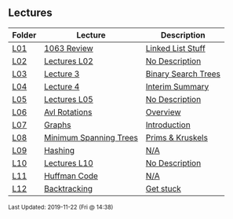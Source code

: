 ## Lectures
| Folder | Lecture | Description|
 | ------------|------------|------------|
 | [L01](https://github.com/rugbyprof/3013-Algorithms/tree/master/Lectures/L01) | [ 1063 Review ](https://github.com/rugbyprof/3013-Algorithms/tree/master/Lectures/L01) | [ Linked List Stuff](https://github.com/rugbyprof/3013-Algorithms/tree/master/Lectures/L01) | [N/A](https://github.com/rugbyprof/3013-Algorithms/tree/master/Lectures/L01) |
 | [L02](https://github.com/rugbyprof/3013-Algorithms/tree/master/Lectures/L02) | [ Lectures L02 ](https://github.com/rugbyprof/3013-Algorithms/tree/master/Lectures/L02) | [ No Description](https://github.com/rugbyprof/3013-Algorithms/tree/master/Lectures/L02) | [N/A](https://github.com/rugbyprof/3013-Algorithms/tree/master/Lectures/L02) |
 | [L03](https://github.com/rugbyprof/3013-Algorithms/tree/master/Lectures/L03) | [ Lecture 3 ](https://github.com/rugbyprof/3013-Algorithms/tree/master/Lectures/L03) | [ Binary Search Trees](https://github.com/rugbyprof/3013-Algorithms/tree/master/Lectures/L03) | [N/A](https://github.com/rugbyprof/3013-Algorithms/tree/master/Lectures/L03) |
 | [L04](https://github.com/rugbyprof/3013-Algorithms/tree/master/Lectures/L04) | [ Lecture 4 ](https://github.com/rugbyprof/3013-Algorithms/tree/master/Lectures/L04) | [ Interim Summary](https://github.com/rugbyprof/3013-Algorithms/tree/master/Lectures/L04) | [N/A](https://github.com/rugbyprof/3013-Algorithms/tree/master/Lectures/L04) |
 | [L05](https://github.com/rugbyprof/3013-Algorithms/tree/master/Lectures/L05) | [ Lectures L05 ](https://github.com/rugbyprof/3013-Algorithms/tree/master/Lectures/L05) | [ No Description](https://github.com/rugbyprof/3013-Algorithms/tree/master/Lectures/L05) | [N/A](https://github.com/rugbyprof/3013-Algorithms/tree/master/Lectures/L05) |
 | [L06](https://github.com/rugbyprof/3013-Algorithms/tree/master/Lectures/L06) | [ Avl Rotations ](https://github.com/rugbyprof/3013-Algorithms/tree/master/Lectures/L06) | [ Overview](https://github.com/rugbyprof/3013-Algorithms/tree/master/Lectures/L06) | [L06](https://github.com/rugbyprof/3013-Algorithms/tree/master/Lectures/L06) | [ Rotations: How they work](https://github.com/rugbyprof/3013-Algorithms/tree/master/Lectures/L06) | [L06](https://github.com/rugbyprof/3013-Algorithms/tree/master/Lectures/L06) | [ Rotations, When to Use Them and Why](https://github.com/rugbyprof/3013-Algorithms/tree/master/Lectures/L06) | [L06](https://github.com/rugbyprof/3013-Algorithms/tree/master/Lectures/L06) | [ Summary](https://github.com/rugbyprof/3013-Algorithms/tree/master/Lectures/L06) | [L06](https://github.com/rugbyprof/3013-Algorithms/tree/master/Lectures/L06) | [ Further Reading](https://github.com/rugbyprof/3013-Algorithms/tree/master/Lectures/L06) | [N/A](https://github.com/rugbyprof/3013-Algorithms/tree/master/Lectures/L06) |
 | [L07](https://github.com/rugbyprof/3013-Algorithms/tree/master/Lectures/L07) | [ Graphs ](https://github.com/rugbyprof/3013-Algorithms/tree/master/Lectures/L07) | [ Introduction](https://github.com/rugbyprof/3013-Algorithms/tree/master/Lectures/L07) | [L07](https://github.com/rugbyprof/3013-Algorithms/tree/master/Lectures/L07) | [ Introduction](https://github.com/rugbyprof/3013-Algorithms/tree/master/Lectures/L07) | [L07](https://github.com/rugbyprof/3013-Algorithms/tree/master/Lectures/L07) | [ Problem:](https://github.com/rugbyprof/3013-Algorithms/tree/master/Lectures/L07) | [L07](https://github.com/rugbyprof/3013-Algorithms/tree/master/Lectures/L07) | [ Basic Vocabulary](https://github.com/rugbyprof/3013-Algorithms/tree/master/Lectures/L07) | [L07](https://github.com/rugbyprof/3013-Algorithms/tree/master/Lectures/L07) | [ Simple Graph](https://github.com/rugbyprof/3013-Algorithms/tree/master/Lectures/L07) | [L07](https://github.com/rugbyprof/3013-Algorithms/tree/master/Lectures/L07) | [ Multi Graph](https://github.com/rugbyprof/3013-Algorithms/tree/master/Lectures/L07) | [L07](https://github.com/rugbyprof/3013-Algorithms/tree/master/Lectures/L07) | [ Multi Graph](https://github.com/rugbyprof/3013-Algorithms/tree/master/Lectures/L07) | [L07](https://github.com/rugbyprof/3013-Algorithms/tree/master/Lectures/L07) | [ Directed Graph](https://github.com/rugbyprof/3013-Algorithms/tree/master/Lectures/L07) | [L07](https://github.com/rugbyprof/3013-Algorithms/tree/master/Lectures/L07) | [ Weighted Graph](https://github.com/rugbyprof/3013-Algorithms/tree/master/Lectures/L07) | [L07](https://github.com/rugbyprof/3013-Algorithms/tree/master/Lectures/L07) | [ Adjacency and Degree](https://github.com/rugbyprof/3013-Algorithms/tree/master/Lectures/L07) | [L07](https://github.com/rugbyprof/3013-Algorithms/tree/master/Lectures/L07) | [ Number of Edges](https://github.com/rugbyprof/3013-Algorithms/tree/master/Lectures/L07) | [L07](https://github.com/rugbyprof/3013-Algorithms/tree/master/Lectures/L07) | [ Directed Graphs](https://github.com/rugbyprof/3013-Algorithms/tree/master/Lectures/L07) | [L07](https://github.com/rugbyprof/3013-Algorithms/tree/master/Lectures/L07) | [ Number of Edges](https://github.com/rugbyprof/3013-Algorithms/tree/master/Lectures/L07) | [L07](https://github.com/rugbyprof/3013-Algorithms/tree/master/Lectures/L07) | [ Regular Graph](https://github.com/rugbyprof/3013-Algorithms/tree/master/Lectures/L07) | [L07](https://github.com/rugbyprof/3013-Algorithms/tree/master/Lectures/L07) | [ Connectivity](https://github.com/rugbyprof/3013-Algorithms/tree/master/Lectures/L07) | [L07](https://github.com/rugbyprof/3013-Algorithms/tree/master/Lectures/L07) | [ Representing Graphs](https://github.com/rugbyprof/3013-Algorithms/tree/master/Lectures/L07) | [L07](https://github.com/rugbyprof/3013-Algorithms/tree/master/Lectures/L07) | [ Trees](https://github.com/rugbyprof/3013-Algorithms/tree/master/Lectures/L07) | [N/A](https://github.com/rugbyprof/3013-Algorithms/tree/master/Lectures/L07) |
 | [L08](https://github.com/rugbyprof/3013-Algorithms/tree/master/Lectures/L08) | [ Minimum Spanning Trees ](https://github.com/rugbyprof/3013-Algorithms/tree/master/Lectures/L08) | [ Prims & Kruskels](https://github.com/rugbyprof/3013-Algorithms/tree/master/Lectures/L08) | [L08](https://github.com/rugbyprof/3013-Algorithms/tree/master/Lectures/L08) | [ Kruskal's Algorithm](https://github.com/rugbyprof/3013-Algorithms/tree/master/Lectures/L08) | [L08](https://github.com/rugbyprof/3013-Algorithms/tree/master/Lectures/L08) | [ Kruskels Code](https://github.com/rugbyprof/3013-Algorithms/tree/master/Lectures/L08) | [L08](https://github.com/rugbyprof/3013-Algorithms/tree/master/Lectures/L08) | [ Pseudo Code](https://github.com/rugbyprof/3013-Algorithms/tree/master/Lectures/L08) | [L08](https://github.com/rugbyprof/3013-Algorithms/tree/master/Lectures/L08) | [ C++](https://github.com/rugbyprof/3013-Algorithms/tree/master/Lectures/L08) | [L08](https://github.com/rugbyprof/3013-Algorithms/tree/master/Lectures/L08) | [include <cstdio>](https://github.com/rugbyprof/3013-Algorithms/tree/master/Lectures/L08) | [L08](https://github.com/rugbyprof/3013-Algorithms/tree/master/Lectures/L08) | [include <vector>](https://github.com/rugbyprof/3013-Algorithms/tree/master/Lectures/L08) | [L08](https://github.com/rugbyprof/3013-Algorithms/tree/master/Lectures/L08) | [include <algorithm>](https://github.com/rugbyprof/3013-Algorithms/tree/master/Lectures/L08) | [L08](https://github.com/rugbyprof/3013-Algorithms/tree/master/Lectures/L08) | [define edge pair< int, int >](https://github.com/rugbyprof/3013-Algorithms/tree/master/Lectures/L08) | [L08](https://github.com/rugbyprof/3013-Algorithms/tree/master/Lectures/L08) | [define MAX 1001](https://github.com/rugbyprof/3013-Algorithms/tree/master/Lectures/L08) | [L08](https://github.com/rugbyprof/3013-Algorithms/tree/master/Lectures/L08) | [ Prim's Algorithm](https://github.com/rugbyprof/3013-Algorithms/tree/master/Lectures/L08) | [L08](https://github.com/rugbyprof/3013-Algorithms/tree/master/Lectures/L08) | [ Prims Code](https://github.com/rugbyprof/3013-Algorithms/tree/master/Lectures/L08) | [L08](https://github.com/rugbyprof/3013-Algorithms/tree/master/Lectures/L08) | [ Pseudo Code](https://github.com/rugbyprof/3013-Algorithms/tree/master/Lectures/L08) | [L08](https://github.com/rugbyprof/3013-Algorithms/tree/master/Lectures/L08) | [ C++](https://github.com/rugbyprof/3013-Algorithms/tree/master/Lectures/L08) | [L08](https://github.com/rugbyprof/3013-Algorithms/tree/master/Lectures/L08) | [include "ggraaf.h"](https://github.com/rugbyprof/3013-Algorithms/tree/master/Lectures/L08) | [L08](https://github.com/rugbyprof/3013-Algorithms/tree/master/Lectures/L08) | [include <fstream>](https://github.com/rugbyprof/3013-Algorithms/tree/master/Lectures/L08) | [L08](https://github.com/rugbyprof/3013-Algorithms/tree/master/Lectures/L08) | [include <queue>](https://github.com/rugbyprof/3013-Algorithms/tree/master/Lectures/L08) | [L08](https://github.com/rugbyprof/3013-Algorithms/tree/master/Lectures/L08) | [include <map>](https://github.com/rugbyprof/3013-Algorithms/tree/master/Lectures/L08) | [L08](https://github.com/rugbyprof/3013-Algorithms/tree/master/Lectures/L08) | [include <vector>](https://github.com/rugbyprof/3013-Algorithms/tree/master/Lectures/L08) | [L08](https://github.com/rugbyprof/3013-Algorithms/tree/master/Lectures/L08) | [ Works Cited](https://github.com/rugbyprof/3013-Algorithms/tree/master/Lectures/L08) | [N/A](https://github.com/rugbyprof/3013-Algorithms/tree/master/Lectures/L08) |
 | [L09](https://github.com/rugbyprof/3013-Algorithms/tree/master/Lectures/L09) | [ Hashing](https://github.com/rugbyprof/3013-Algorithms/tree/master/Lectures/L09) | [N/A](https://github.com/rugbyprof/3013-Algorithms/tree/master/Lectures/L09) |
 | [L10](https://github.com/rugbyprof/3013-Algorithms/tree/master/Lectures/L10) | [ Lectures L10 ](https://github.com/rugbyprof/3013-Algorithms/tree/master/Lectures/L10) | [ No Description](https://github.com/rugbyprof/3013-Algorithms/tree/master/Lectures/L10) | [N/A](https://github.com/rugbyprof/3013-Algorithms/tree/master/Lectures/L10) |
 | [L11](https://github.com/rugbyprof/3013-Algorithms/tree/master/Lectures/L11) | [ Huffman Code](https://github.com/rugbyprof/3013-Algorithms/tree/master/Lectures/L11) | [N/A](https://github.com/rugbyprof/3013-Algorithms/tree/master/Lectures/L11) |
 | [L12](https://github.com/rugbyprof/3013-Algorithms/tree/master/Lectures/L12) | [ Backtracking ](https://github.com/rugbyprof/3013-Algorithms/tree/master/Lectures/L12) | [ Get stuck](https://github.com/rugbyprof/3013-Algorithms/tree/master/Lectures/L12) | [N/A](https://github.com/rugbyprof/3013-Algorithms/tree/master/Lectures/L12) |

<sup>Last Updated: 2019-11-22 (Fri @ 14:38)</sup>
